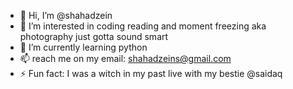 - 👋 Hi, I’m @shahadzein
- 👀 I’m interested in coding reading and moment freezing aka photography just gotta sound smart
- 🌱 I’m currently learning python
- 📫 reach me on my email: shahadzeins@gmail.com
- ⚡ Fun fact: I was a witch in my past live with my bestie @saidaq

